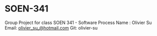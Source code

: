 # SOEN-341
Group Project for class SOEN 341 - Software Process 
Name : Olivier Su Email: olivier_su_@hotmail.com Git: olivier-su